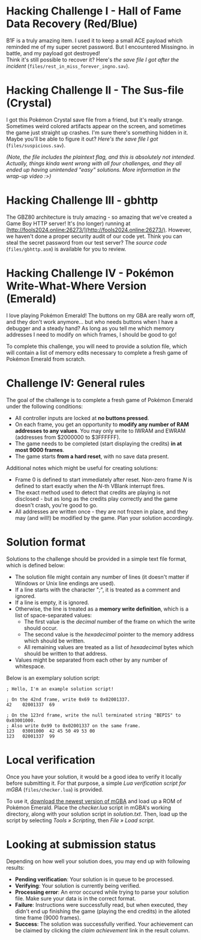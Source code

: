 # Hacking Challenge I - Hall of Fame Data Recovery (Red/Blue)

B1F is a truly amazing item. I used it to keep a small ACE payload which reminded me of my super secret password. But I encountered Missingno. in battle, and my payload got destroyed!  
Think it's still possible to recover it? Here's *the save file I got after the incident* (`files/rest_in_miss_forever_ingno.sav`).

# Hacking Challenge II - The Sus-file (Crystal)

I got this Pokémon Crystal save file from a friend, but it's really strange. Sometimes weird colored artifacts appear on the screen, and sometimes the game just straight up crashes. I'm sure there's something hidden in it. Maybe you'll be able to figure it out? *Here's the save file I got* (`files/suspicious.sav`).

*(Note, the file includes the plaintext flag, and this is absolutely not intended. Actually, things kinda went wrong with all four challenges, and they all ended up having unintended "easy" solutions. More information in the wrap-up video :>)*

# Hacking Challenge III - gbhttp

The GBZ80 architecture is truly amazing - so amazing that we've created a Game Boy HTTP server! It's (no longer) running at [http://fools2024.online:26273/](http://fools2024.online:26273/). However, we haven't done a proper security audit of our code yet. Think you can steal the secret password from our test server? The *source code* (`files/gbhttp.asm`) is available for you to review. 

# Hacking Challenge IV - Pokémon Write-What-Where Version (Emerald)

I love playing Pokémon Emerald! The buttons on my GBA are really worn off, and they don't work anymore... but who needs buttons when I have a debugger and a steady hand? As long as you tell me which memory addresses I need to modify on which frames, I should be good to go!  
  
To complete this challenge, you will need to provide a solution file, which will contain a list of memory edits necessary to complete a fresh game of Pokémon Emerald from scratch.

Challenge IV: General rules
===========================

The goal of the challenge is to complete a fresh game of Pokémon Emerald under the following conditions:

*   All controller inputs are locked at **no buttons pressed**.
*   On each frame, you get an opportunity to **modify any number of RAM addresses to any values**. You may only write to IWRAM and EWRAM (addresses from $2000000 to $3FFFFFF).
*   The game needs to be completed (start displaying the credits) **in at most 9000 frames**.
*   The game starts **from a hard reset**, with no save data present.

Additional notes which might be useful for creating solutions:

*   Frame 0 is defined to start immediately after reset. Non-zero frame _N_ is defined to start exactly when the _N_\-th VBlank interrupt fires.
*   The exact method used to detect that credits are playing is not disclosed - but as long as the credits play correctly and the game doesn't crash, you're good to go.
*   All addresses are written once - they are not frozen in place, and they may (and will!) be modified by the game. Plan your solution accordingly.

Solution format
===============

Solutions to the challenge should be provided in a simple text file format, which is defined below:

*   The solution file might contain any number of lines (it doesn't matter if Windows or Unix line endings are used).
*   If a line starts with the character "_;_", it is treated as a comment and ignored.
*   If a line is empty, it is ignored.
*   Otherwise, the line is treated as a **memory write definition**, which is a list of space-separated values:
    *   The first value is the _decimal_ number of the frame on which the write should occur.
    *   The second value is the _hexadecimal_ pointer to the memory address which should be written.
    *   All remaining values are treated as a list of _hexadecimal_ bytes which should be written to that address.
*   Values might be separated from each other by any number of whitespace.

Below is an exemplary solution script:  

```
; Hello, I'm an example solution script!

; On the 42nd frame, write 0x69 to 0x02001337.
42    02001337  69

; On the 123rd frame, write the null terminated string "BEPIS" to 0x03001000.
; Also write 0x99 to 0x02001337 on the same frame.
123   03001000  42 45 50 49 53 00
123   02001337  99
```

Local verification
==================

Once you have your solution, it would be a good idea to verify it locally before submitting it. For that purpose, a simple *Lua verification script for mGBA* (`files/checker.lua`) is provided.

To use it, [download the newest version of mGBA](https://mgba.io/) and load up a ROM of Pokémon Emerald. Place the _checker.lua_ script in mGBA's working directory, along with your solution script in _solution.txt_. Then, load up the script by selecting _Tools » Scripting_, then _File » Load script_.

Looking at submission status
============================

Depending on how well your solution does, you may end up with following results:

*   **Pending verification**: Your solution is in queue to be processed.
*   **Verifying**: Your solution is currently being verified.
*   **Processing error**: An error occured while trying to parse your solution file. Make sure your data is in the correct format.
*   **Failure**: Instructions were successfully read, but when executed, they didn't end up finishing the game (playing the end credits) in the alloted time frame (9000 frames).
*   **Success**: The solution was successfully verified. Your achievement can be claimed by clicking the _claim achievement_ link in the result column.

